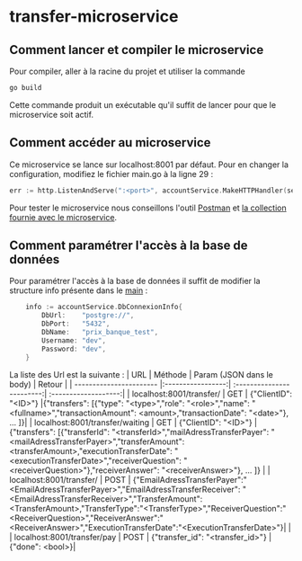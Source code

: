 # transfer-microservice

## Comment lancer et compiler le microservice

Pour compiler, aller à la racine du projet et utiliser la commande 
```powershell
go build
```
Cette commande produit un exécutable qu'il suffit de lancer pour que le microservice soit actif.

## Comment accéder au microservice

Ce microservice se lance sur localhost:8001 par défaut. Pour en changer la configuration, modifiez le fichier main.go à la ligne 29 :
```go
err := http.ListenAndServe(":<port>", accountService.MakeHTTPHandler(service, logger))
```

Pour tester le microservice nous conseillons l'outil [Postman](https://www.postman.com) et [la collection fournie avec le microservice](https://github.com/PP-Groupe-6/transfer-microservice/blob/master/Transfer.postman_collection.json).

## Comment paramétrer l'accès à la base de données

Pour paramétrer l'accès à la base de données il suffit de modifier la structure info présente dans le [main](https://github.com/PP-Groupe-6/transfer-microservice/blob/master/main.go) :
```go
	info := accountService.DbConnexionInfo{
		DbUrl:    "postgre://",
		DbPort:   "5432",
		DbName:   "prix_banque_test",
		Username: "dev",
		Password: "dev",
	}
```

La liste des Url est la suivante :
| URL                     | Méthode           | Param (JSON dans le body) | Retour               |
| ----------------------- |:-----------------:| :------------------------:| :-------------------:|
| localhost:8001/transfer/  | GET             | {"ClientID": "\<ID\>"}      |{"transfers": [{"type": "\<type\>","role": "\<role\>","name": "\<fullname\>","transactionAmount": \<amount\>,"transactionDate": "\<date\>"}, ... ]}|
| localhost:8001/transfer/waiting   | GET     | {"ClientID": "\<ID\>"}      |{"transfers": [{"transferId": "\<transferId\>","mailAdressTransferPayer": "\<mailAdressTransferPayer\>","transferAmount": \<transferAmount\>,"executionTransferDate": "\<executionTransferDate\>","receiverQuestion": "\<receiverQuestion\>"},"receiverAnswer": "\<receiverAnswer\>"}, ... ]}  |
| localhost:8001/transfer/   | POST              | {"EmailAdressTransferPayer":"\<EmailAdressTransferPayer\>","EmailAdressTransferReceiver": "\<EmailAdressTransferReceiver\>","TransferAmount":\<TransferAmount\>,"TransferType":"\<TransferType\>","ReceiverQuestion":"\<ReceiverQuestion\>","ReceiverAnswer":"\<ReceiverAnswer\>","ExecutionTransferDate":"\<ExecutionTransferDate\>"}| |
| localhost:8001/transfer/pay  | POST             | {"transfer_id": "\<transfer_id\>"}      |{"done": \<bool\>}|

